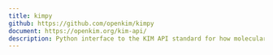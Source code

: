 ```yaml
---
title: kimpy
github: https://github.com/openkim/kimpy
document: https://openkim.org/kim-api/
description: Python interface to the KIM API standard for how molecular simulators interface with interatomic potentials.
---
```

